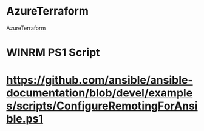 # AzureTerraform
AzureTerraform
# WINRM PS1 Script
# https://github.com/ansible/ansible-documentation/blob/devel/examples/scripts/ConfigureRemotingForAnsible.ps1